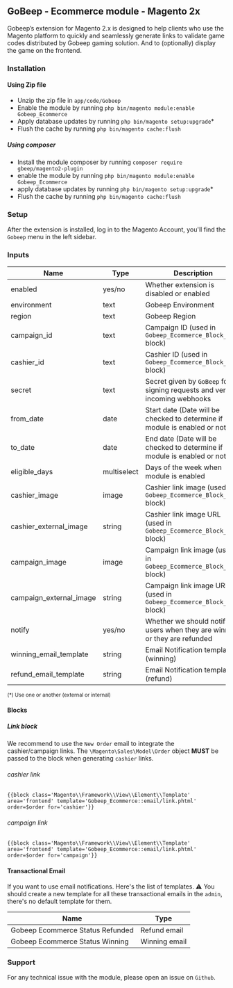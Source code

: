 ## GoBeep - Ecommerce module - Magento 2x

Gobeep’s extension for Magento 2.x is designed to help clients who use the Magento platform to quickly and seamlessly generate links to validate game codes distributed by Gobeep gaming solution.
And to (optionally) display the game on the frontend.

### Installation

#### Using Zip file

 - Unzip the zip file in `app/code/Gobeep`
 - Enable the module by running `php bin/magento module:enable Gobeep_Ecommerce`
 - Apply database updates by running `php bin/magento setup:upgrade`\*
 - Flush the cache by running `php bin/magento cache:flush`

##### Using composer

 - Install the module composer by running `composer require gbeep/magento2-plugin`
 - enable the module by running `php bin/magento module:enable Gobeep_Ecommerce`
 - apply database updates by running `php bin/magento setup:upgrade`\*
 - Flush the cache by running `php bin/magento cache:flush`

### Setup

After the extension is installed, log in to the Magento Account, you'll find the `Gobeep` menu in the left sidebar.

### Inputs

| Name                    | Type             | Description                                                                   |  Default  | Required |
| ----------------------- | ---------------- | ----------------------------------------------------------------------------- | --------- | -------- |
| enabled                  | yes/no           | Whether extension is disabled or enabled                                      | No        | Yes      |
| environment             | text             | Gobeep Environment                                                            | stable    | No       |
| region                  | text             | Gobeep Region                                                                 | eu        | No       |
| campaign_id             | text             | Campaign ID (used in `Gobeep_Ecommerce_Block_Link` block)                     |           | Yes      |
| cashier_id              | text             | Cashier ID (used in `Gobeep_Ecommerce_Block_Link` block)                      |           | Yes      |
| secret                  | text             | Secret given by `GoBeep` for signing requests and verify incoming webhooks    |           | Yes      |
| from_date               | date             | Start date (Date will be checked to determine if module is enabled or not)    |           | No       |
| to_date                 | date             | End date (Date will be checked to determine if module is enabled or not)      |           | No       |
| eligible_days           | multiselect      | Days of the week when module is enabled                                       |           | No       |
| cashier_image           | image            | Cashier link image (used in `Gobeep_Ecommerce_Block_Link` block)              |           | Yes*     |
| cashier_external_image  | string           | Cashier link image URL (used in `Gobeep_Ecommerce_Block_Link` block)          |           | Yes*     |
| campaign_image          | image            | Campaign link image (used in `Gobeep_Ecommerce_Block_Link` block)             |           | Yes*     |
| campaign_external_image | string           | Campaign link image URL (used in `Gobeep_Ecommerce_Block_Link` block)         |           | Yes*     |
| notify                  | yes/no           | Whether we should notify users when they are winning or they are refunded     |           | No       |
| winning_email_template  | string           | Email Notification template (winning)                                         |           | No       |
| refund_email_template   | string           | Email Notification template (refund)                                          |           | No       |

<sub>(*) Use one or another (external or internal)</sub>

#### Blocks

##### Link block

We recommend to use the `New Order` email to integrate the cashier/campaign links. The `\Magento\Sales\Model\Order` object **MUST** be passed to the block when generating `cashier` links.

###### cashier link

```{{block class='Magento\\Framework\\View\\Element\\Template' area='frontend' template='Gobeep_Ecommerce::email/link.phtml' order=$order for='cashier'}}```

###### campaign link

```{{block class='Magento\\Framework\\View\\Element\\Template' area='frontend' template='Gobeep_Ecommerce::email/link.phtml' order=$order for='campaign'}}```

#### Transactional Email

If you want to use email notifications. Here's the list of templates.
:warning: You should create a new template for all these transactional emails in the `admin`, there's no default template for them. 

| Name                             | Type             |
| -------------------------------- | ---------------- |
| Gobeep Ecommerce Status Refunded | Refund email     |
| Gobeep Ecommerce Status Winning  | Winning email    |


### Support

For any technical issue with the module, please open an issue on `Github`.
